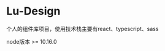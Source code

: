 <!-- https://git.imooc.com/coding-428/vikingship.git -->

# Lu-Design

个人的组件库项目，使用技术栈主要有react、typescript、sass

node版本 >= 10.16.0